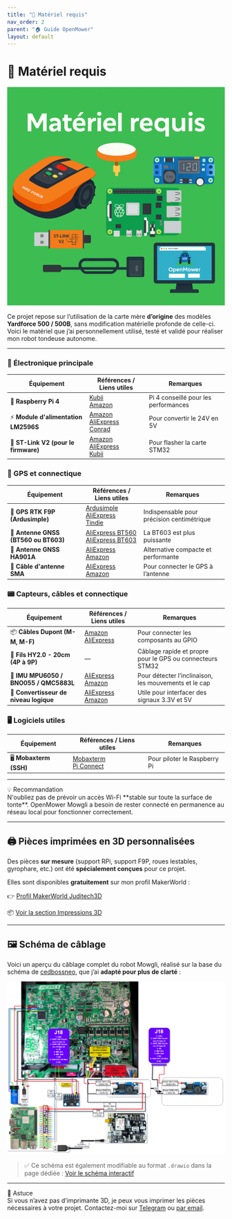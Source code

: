 ```yaml
---
title: "🧰 Matériel requis"
nav_order: 2
parent: "🏠 Guide OpenMower"
layout: default
---
```


# 🧰 Matériel requis

![Illustration matériel requis](/img/illustration-materiel.png)

Ce projet repose sur l’utilisation de la carte mère **d’origine** des modèles **Yardforce 500 / 500B**, sans modification matérielle profonde de celle-ci. Voici le matériel que j’ai personnellement utilisé, testé et validé pour réaliser mon robot tondeuse autonome.

---

### 🔧 Électronique principale

| Équipement | Références / Liens utiles | Remarques |
|-----------|----------------------------|-----------|
| 🧠 **Raspberry Pi 4** | [Kubii](https://www.kubii.com/fr/370-raspberry-pi-4-pi-400/)<br/>[Amazon](https://amzn.eu/d/hwgFRWU) | Pi 4 conseillé pour les performances |
| ⚡ **Module d'alimentation LM2596S** | [Amazon](https://amzn.eu/d/jhNev6j)<br/>[AliExpress](https://fr.aliexpress.com/item/32991657981.html)<br/>[Conrad](https://www.conrad.fr/) | Pour convertir le 24V en 5V |
| 🔗 **ST-Link V2 (pour le firmware)** | [Amazon](https://www.amazon.fr/)<br/>[AliExpress](https://fr.aliexpress.com/)<br/>[Kubii](https://www.kubii.fr/) | Pour flasher la carte STM32 |

### 📡 GPS et connectique

| Équipement | Références / Liens utiles | Remarques |
|-----------|----------------------------|-----------|
| 📡 **GPS RTK F9P (Ardusimple)** | [Ardusimple](https://fr.ardusimple.com/product/simplertk2b/?attribute_pa_header-options=without-headers)<br/>[AliExpress](https://fr.aliexpress.com/item/1005004690761874.html)<br/>[Tindie](https://www.tindie.com/) | Indispensable pour précision centimétrique |
| 📶 **Antenne GNSS (BT560 ou BT603)** | [AliExpress BT560](https://fr.aliexpress.com/item/32991527632.html)<br/>[AliExpress BT603](https://fr.aliexpress.com/item/32991527632.html) | La BT603 est plus puissante |
| 📶 **Antenne GNSS HA901A** | [AliExpress](https://www.aliexpress.com/)<br/>[Amazon](https://www.amazon.fr/) | Alternative compacte et performante |
| 🔌 **Câble d'antenne SMA** | [AliExpress](https://fr.aliexpress.com/item/1005004690761874.html)<br/>[Amazon](https://www.amazon.fr/) | Pour connecter le GPS à l’antenne |

### 📟 Capteurs, câbles et connectique

| Équipement | Références / Liens utiles | Remarques |
|-----------|----------------------------|-----------|
| 📦 **Câbles Dupont (M-M, M-F)** | [Amazon](https://www.amazon.fr/)<br/>[AliExpress](https://www.aliexpress.com/) | Pour connecter les composants au GPIO |
| 🔌 **Fils HY2.0 - 20cm (4P à 9P)** | — | Câblage rapide et propre pour le GPS ou connecteurs STM32 |
| 🎯 **IMU MPU6050 / BNO055 / QMC5883L** | [AliExpress](https://fr.aliexpress.com/)<br/>[Amazon](https://www.amazon.fr/) | Pour détecter l’inclinaison, les mouvements et le cap |
| 🔌 **Convertisseur de niveau logique** | [AliExpress](https://fr.aliexpress.com/)<br/>[Amazon](https://www.amazon.fr/) | Utile pour interfacer des signaux 3.3V et 5V |

### 🖥️ Logiciels utiles

| Équipement | Références / Liens utiles | Remarques |
|-----------|----------------------------|-----------|
| 🖥️ **Mobaxterm (SSH)** | [Mobaxterm](https://mobaxterm.mobatek.net/download-home-edition.html)<br/>[Pi Connect](https://connect.raspberrypi.com) | Pour piloter le Raspberry Pi |

---

<div class="alert alert--warning">
  <div class="alert-title">💡 Recommandation</div>
  N'oubliez pas de prévoir un accès Wi-Fi **stable sur toute la surface de tonte**. OpenMower Mowgli a besoin de rester connecté en permanence au réseau local pour fonctionner correctement.
</div>

---

<h2 id="impressions-3d">🖨️ Pièces imprimées en 3D personnalisées</h2>

Des pièces **sur mesure** (support RPi, support F9P, roues lestables, gyrophare, etc.) ont été **spécialement conçues** pour ce projet.

Elles sont disponibles **gratuitement** sur mon profil MakerWorld :

👉 [Profil MakerWorld Juditech3D](https://makerworld.com/en/@juditech3d)

📦 [Voir la section Impressions 3D](/docs/Guide-OpenMower-Mowgli/impression-3d/)

---

<h2 id="schema-cablage">🖼️ Schéma de câblage</h2>

Voici un aperçu du câblage complet du robot Mowgli, réalisé sur la base du schéma de <a href="https://github.com/cedbossneo/mowgli-docker" target="_blank">cedbossneo</a>, que j’ai **adapté pour plus de clarté** :

![Schéma de câblage Mowgli](/img/yardforce_wiring2.drawio.png)

> ✅ Ce schéma est également modifiable au format `.drawio` dans la page dédiée : [Voir le schéma interactif](/docs/Guide-OpenMower-Mowgli/schema-de-cablage/)

---

<div class="alert alert--success">
  <div class="alert-title">🧠 Astuce</div>
  Si vous n’avez pas d’imprimante 3D, je peux vous imprimer les pièces nécessaires à votre projet. Contactez-moi sur <a href="https://t.me/+mOlwROGsP3AyYTlk" target="_blank">Telegram</a> ou <a href="mailto:juditech3d@gmail.com">par email</a>.
</div>
